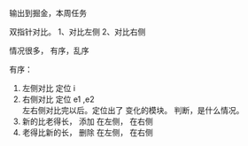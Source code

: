输出到掘金，本周任务

双指针对比。 
1、对比左侧
2、对比右侧


情况很多， 有序，乱序

有序：
1. 左侧对比  定位 i 
2. 右侧对比 定位 e1 ,e2  
左右侧对比完以后。定位出了 变化的模块。
判断，是什么情况。
4. 新的比老得长， 添加   在左侧， 在右侧
5. 老得比新的长， 删除   在左侧， 在右侧


